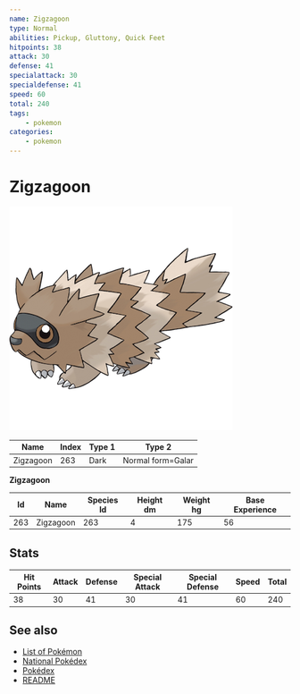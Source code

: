 ```yaml
---
name: Zigzagoon
type: Normal
abilities: Pickup, Gluttony, Quick Feet
hitpoints: 38
attack: 30
defense: 41
specialattack: 30
specialdefense: 41
speed: 60
total: 240
tags:
    - pokemon
categories:
    - pokemon
---
```


# Zigzagoon


![Zigzagoon](images/263.png)

| **Name** | **Index** | **Type 1** | **Type 2** |
|----|----|----|----|
| Zigzagoon | 263 | Dark | Normal form=Galar  |

**Zigzagoon** 




| **Id** | **Name** | **Species Id** | **Height dm** | **Weight hg** | **Base Experience** |
|--------|----------|----------------|------------|------------|---------------------|
| 263 | Zigzagoon | 263 | 4 | 175 | 56 |



## Stats

| **Hit Points** | **Attack** | **Defense** | **Special Attack** | **Special Defense** | **Speed** | **Total** |
|----------------|------------|-------------|--------------------|---------------------|-----------|-----------|
| 38 | 30 | 41 | 30 | 41 | 60 | 240 |

## See also

- [List of Pokémon](../pokemon.md)
- [National Pokédex](../national_pokedex.md)
- [Pokédex](../pokedex.md)
- [README](../README.md)
